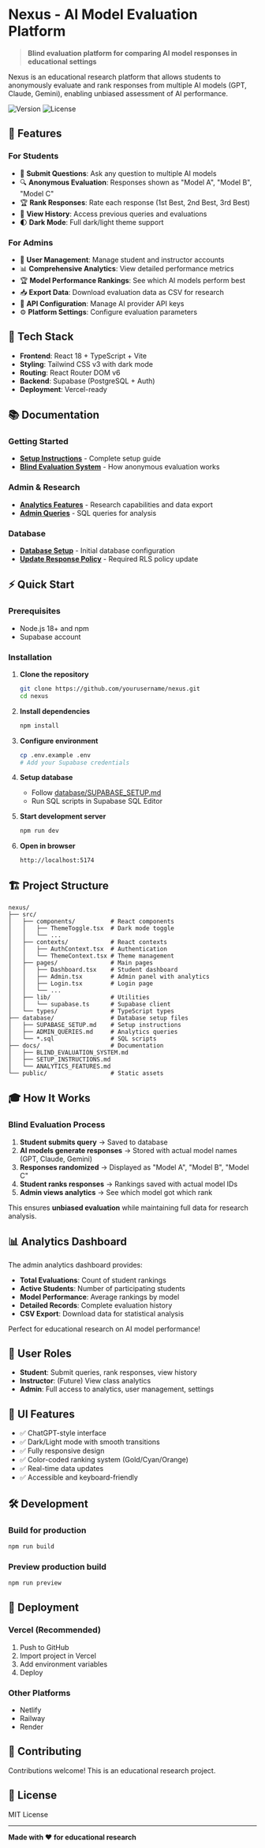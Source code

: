 # Nexus - AI Model Evaluation Platform

> **Blind evaluation platform for comparing AI model responses in educational settings**

Nexus is an educational research platform that allows students to anonymously evaluate and rank responses from multiple AI models (GPT, Claude, Gemini), enabling unbiased assessment of AI performance.

![Version](https://img.shields.io/badge/version-1.0.0-blue)
![License](https://img.shields.io/badge/license-MIT-green)

## 🎯 Features

### For Students
- 💬 **Submit Questions**: Ask any question to multiple AI models
- 🔍 **Anonymous Evaluation**: Responses shown as "Model A", "Model B", "Model C"
- 🏆 **Rank Responses**: Rate each response (1st Best, 2nd Best, 3rd Best)
- 📜 **View History**: Access previous queries and evaluations
- 🌓 **Dark Mode**: Full dark/light theme support

### For Admins
- 👥 **User Management**: Manage student and instructor accounts
- 📊 **Comprehensive Analytics**: View detailed performance metrics
- 🏆 **Model Performance Rankings**: See which AI models perform best
- 📥 **Export Data**: Download evaluation data as CSV for research
- 🔑 **API Configuration**: Manage AI provider API keys
- ⚙️ **Platform Settings**: Configure evaluation parameters

## 🚀 Tech Stack

- **Frontend**: React 18 + TypeScript + Vite
- **Styling**: Tailwind CSS v3 with dark mode
- **Routing**: React Router DOM v6
- **Backend**: Supabase (PostgreSQL + Auth)
- **Deployment**: Vercel-ready

## 📚 Documentation

### Getting Started
- **[Setup Instructions](docs/SETUP_INSTRUCTIONS.md)** - Complete setup guide
- **[Blind Evaluation System](docs/BLIND_EVALUATION_SYSTEM.md)** - How anonymous evaluation works

### Admin & Research
- **[Analytics Features](docs/ANALYTICS_FEATURES.md)** - Research capabilities and data export
- **[Admin Queries](database/ADMIN_QUERIES.md)** - SQL queries for analysis

### Database
- **[Database Setup](database/SUPABASE_SETUP.md)** - Initial database configuration
- **[Update Response Policy](database/UPDATE_RESPONSE_POLICY.sql)** - Required RLS policy update

## ⚡ Quick Start

### Prerequisites
- Node.js 18+ and npm
- Supabase account

### Installation

1. **Clone the repository**
   ```bash
   git clone https://github.com/yourusername/nexus.git
   cd nexus
   ```

2. **Install dependencies**
   ```bash
   npm install
   ```

3. **Configure environment**
   ```bash
   cp .env.example .env
   # Add your Supabase credentials
   ```

4. **Setup database**
   - Follow [database/SUPABASE_SETUP.md](database/SUPABASE_SETUP.md)
   - Run SQL scripts in Supabase SQL Editor

5. **Start development server**
   ```bash
   npm run dev
   ```

6. **Open in browser**
   ```
   http://localhost:5174
   ```

## 🏗️ Project Structure

```
nexus/
├── src/
│   ├── components/          # React components
│   │   ├── ThemeToggle.tsx  # Dark mode toggle
│   │   └── ...
│   ├── contexts/            # React contexts
│   │   ├── AuthContext.tsx  # Authentication
│   │   └── ThemeContext.tsx # Theme management
│   ├── pages/               # Main pages
│   │   ├── Dashboard.tsx    # Student dashboard
│   │   ├── Admin.tsx        # Admin panel with analytics
│   │   ├── Login.tsx        # Login page
│   │   └── ...
│   ├── lib/                 # Utilities
│   │   └── supabase.ts      # Supabase client
│   └── types/               # TypeScript types
├── database/                # Database setup files
│   ├── SUPABASE_SETUP.md    # Setup instructions
│   ├── ADMIN_QUERIES.md     # Analytics queries
│   └── *.sql                # SQL scripts
├── docs/                    # Documentation
│   ├── BLIND_EVALUATION_SYSTEM.md
│   ├── SETUP_INSTRUCTIONS.md
│   └── ANALYTICS_FEATURES.md
└── public/                  # Static assets
```

## 🎓 How It Works

### Blind Evaluation Process

1. **Student submits query** → Saved to database
2. **AI models generate responses** → Stored with actual model names (GPT, Claude, Gemini)
3. **Responses randomized** → Displayed as "Model A", "Model B", "Model C"
4. **Student ranks responses** → Rankings saved with actual model IDs
5. **Admin views analytics** → See which model got which rank

This ensures **unbiased evaluation** while maintaining full data for research analysis.

## 📊 Analytics Dashboard

The admin analytics dashboard provides:

- **Total Evaluations**: Count of student rankings
- **Active Students**: Number of participating students
- **Model Performance**: Average rankings by model
- **Detailed Records**: Complete evaluation history
- **CSV Export**: Download data for statistical analysis

Perfect for educational research on AI model performance!

## 🔐 User Roles

- **Student**: Submit queries, rank responses, view history
- **Instructor**: (Future) View class analytics
- **Admin**: Full access to analytics, user management, settings

## 🎨 UI Features

- ✅ ChatGPT-style interface
- ✅ Dark/Light mode with smooth transitions
- ✅ Fully responsive design
- ✅ Color-coded ranking system (Gold/Cyan/Orange)
- ✅ Real-time data updates
- ✅ Accessible and keyboard-friendly

## 🛠️ Development

### Build for production
```bash
npm run build
```

### Preview production build
```bash
npm run preview
```

## 🚀 Deployment

### Vercel (Recommended)
1. Push to GitHub
2. Import project in Vercel
3. Add environment variables
4. Deploy

### Other Platforms
- Netlify
- Railway
- Render

## 🤝 Contributing

Contributions welcome! This is an educational research project.

## 📝 License

MIT License

---

**Made with ❤️ for educational research**
